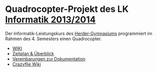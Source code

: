 # Quadrocopter-Projekt des LK [Informatik 2013/2014](https://github.com/derhuerst/lk-info)

Der Informatik-Leistungskurs des [Herder-Gymnasiums](http://herder-oberschule.de) programmiert im Rahmen des 4. Semesters einen Quadrocopter.

- [WIKI](wiki/README.md)
- [Zeitplan & Überblick](wiki/zeitplan.md)
- [Vereinbarungen zur Dokumentation](wiki/styleguide.md)
- [Crazyflie Wiki](http://wiki.bitcraze.se/projects:crazyflie:index)